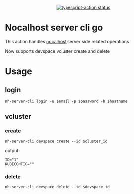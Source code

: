 <p align="center">
  <a href="https://github.com/actions/typescript-action/actions"><img alt="typescript-action status" src="https://github.com/actions/typescript-action/workflows/build-test/badge.svg"></a>
</p>

# Nocalhost server cli go

This action handles [nocalhost](https://nocalhost.dev/zh-CN/docs/introduction) server side related operations

Now supports devspace vcluster create and delete

# Usage

## login

```shell
nh-server-cli login -u $email -p $password -h $hostname
```

## vcluster

### create

```shell
nh-server-cli devspace create --id $cluster_id
```

output:

```shell
ID="1"
KUBECONFIG=""
```

### delete

```shell
nh-server-cli devspace delete --id $devspace_id
```
